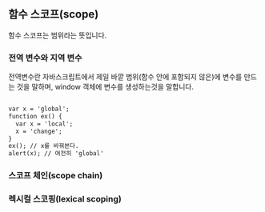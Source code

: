 ## 함수 스코프(scope)

함수 스코프는 범위라는 뜻입니다.

### 전역 변수와 지역 변수

전역변수란 자바스크립트에서 제일 바깥 범위(함수 안에 포함되지 않은)에 변수를 만드는 것을 말하며, window 객체에 변수를 생성하는것을 말합니다.

```html

var x = 'global';
function ex() {
  var x = 'local';
  x = 'change';
}
ex(); // x를 바꿔본다.
alert(x); // 여전히 'global'

```




### 스코프 체인(scope chain)

### 렉시컬 스코핑(lexical scoping)
